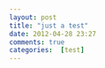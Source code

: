 ```yaml
---
layout: post
title: "just a test"
date: 2012-04-28 23:27
comments: true
categories:  [test]
---
```

